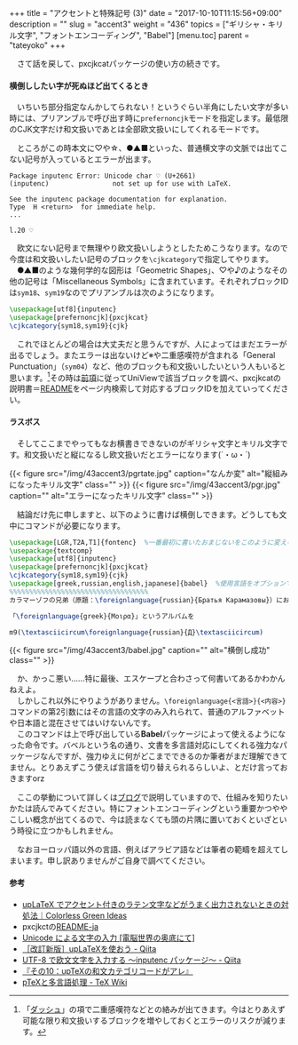 +++
title = "アクセントと特殊記号 (3)"
date = "2017-10-10T11:15:56+09:00"
description = ""
slug = "accent3"
weight = "436"
topics = ["ギリシャ・キリル文字", "フォントエンコーディング", "Babel"]
[menu.toc]
    parent = "tateyoko"
+++

&#x3000;さて話を戻して、pxcjkcatパッケージの使い方の続きです。

#### 横倒ししたい字が死ぬほど出てくるとき
　いちいち部分指定なんかしてられない！というぐらい半角にしたい文字が多い時には、プリアンブルで呼び出す時に`prefernoncjk`モードを指定します。最低限のCJK文字だけ和文扱いであとは全部欧文扱いにしてくれるモードです。

　ところがこの時本文に♡や☆、●▲■といった、普通横文字の文脈では出てこない記号が入っているとエラーが出ます。

    Package inputenc Error: Unicode char ♡ (U+2661)
    (inputenc)                not set up for use with LaTeX.

    See the inputenc package documentation for explanation.
    Type  H <return>  for immediate help.
    ...                                              
                                                    
    l.20 ♡

　欧文にない記号まで無理やり欧文扱いしようとしたためこうなります。なので今度は和文扱いしたい記号のブロックを`\cjkcategory`で指定してやります。  
　●▲■のような幾何学的な図形は「Geometric Shapes」、♡や♪のようなその他の記号は「Miscellaneous Symbols」に含まれています。それぞれブロックIDは`sym18`、`sym19`なのでプリアンブルは次のようになります。

```LaTeX
\usepackage[utf8]{inputenc}
\usepackage[prefernoncjk]{pxcjkcat}
\cjkcategory{sym18,sym19}{cjk}
```

　これでほとんどの場合は大丈夫だと思うんですが、人によってはまだエラーが出るでしょう。またエラーは出ないけど※や二重感嘆符が含まれる「General Punctuation」（`sym04`）など、他のブロックも和文扱いしたいという人もいると思います。[^1]その時は[前項](/tutorial/Unicode/)に従ってUniViewで該当ブロックを調べ、pxcjkcatの説明書＝[README](http://mirrors.ctan.org/macros/latex/contrib/pxcjkcat/README-ja)をページ内検索して対応するブロックIDを加えていってください。

#### ラスボス
　そしてここまでやってもなお横書きできないのがギリシャ文字とキリル文字です。和文扱いだと縦になるし欧文扱いだとエラーになります(´・ω・`)

{{< figure src="/img/43accent3/pgrtate.jpg" caption="なんか変" alt="縦組みになったキリル文字" class="" >}}
{{< figure src="/img/43accent3/pgr.jpg" caption="" alt="エラーになったキリル文字" class="" >}}

　結論だけ先に申しますと、以下のように書けば横倒しできます。どうしても文中にコマンドが必要になります。

```LaTeX
\usepackage[LGR,T2A,T1]{fontenc}  %一番最初に書いたおまじないをこのように変える
\usepackage{textcomp}
\usepackage[utf8]{inputenc}
\usepackage[prefernoncjk]{pxcjkcat}
\cjkcategory{sym18,sym19}{cjk}
\usepackage[greek,russian,english,japanese]{babel}  %使用言語をオプションで列挙し、最後はメインの日本語にする
%%%%%%%%%%%%%%%%%%%%%%%%%%%%%%%%%%%
カラマーゾフの兄弟（原題：\foreignlanguage{russian}{Братья Карамазовы}）において、

「\foreignlanguage{greek}{Μοιρα}」というアルバムを

m9(\textasciicircum\foreignlanguage{russian}{Д}\textasciicircum)
```

{{< figure src="/img/43accent3/babel.jpg" caption="" alt="横倒し成功" class="" >}}

　か、かっこ悪い……特に最後、エスケープと合わさって何書いてあるかわかんねえよ。  
　しかしこれ以外にやりようがありません。`\foreignlanguage{<言語>}{<内容>}`コマンドの第2引数にはその言語の文字のみ入れられて、普通のアルファベットや日本語と混在させてはいけないんです。  
　このコマンドは上で呼び出している**Babel**パッケージによって使えるようになった命令です。バベルという名の通り、文書を多言語対応にしてくれる強力なパッケージなんですが、強力ゆえに何がどこまでできるのか筆者がまだ理解できてません。とりあえずこう使えば言語を切り替えられるらしいよ、とだけ言っておきますorz

　ここの挙動について詳しくは[ブログ](http://hakuoku.hatenablog.com/entry/2017/10/10/231839)で説明していますので、仕組みを知りたいかたは読んでみてください。特にフォントエンコーディングという重要かつややこしい概念が出てくるので、今は読まなくても頭の片隅に置いておくといざという時役に立つかもしれません。

　なおヨーロッパ語以外の言語、例えばアラビア語などは筆者の範疇を超えてしまいます。申し訳ありませんがご自身で調べてください。

[^1]:「[ダッシュ](/tutorial/dash)」の項で二重感嘆符などとの絡みが出てきます。今はとりあえず可能な限り和文扱いするブロックを増やしておくとエラーのリスクが減ります。

#### 参考
- [upLaTeX でアクセント付きのラテン文字などがうまく出力されないときの対処法｜Colorless Green Ideas](http://id.fnshr.info/2017/05/27/pxcjkcat/)
- pxcjkctの[README-ja](http://mirrors.ctan.org/macros/latex/contrib/pxcjkcat/README-ja)
- [Unicode による文字の入力 [電脳世界の奥底にて]](http://zrbabbler.sp.land.to/unichar.html)
- [［改訂新版］upLaTeXを使おう - Qiita](http://qiita.com/zr_tex8r/items/5c14042078b20edbfb07)
- [UTF-8 で欧文文字を入力する ～inputenc パッケージ～ - Qiita](http://qiita.com/zr_tex8r/items/b40ca3478e4fe14868e5)
- [『その10：upTeXの和文カテゴリコードがアレ』](http://qiita.com/zr_tex8r/items/297154ca924749e62471#%E3%81%9D%E3%81%AE10uptex%E3%81%AE%E5%92%8C%E6%96%87%E3%82%AB%E3%83%86%E3%82%B4%E3%83%AA%E3%82%B3%E3%83%BC%E3%83%89%E3%81%8C%E3%82%A2%E3%83%AC)
- [pTeXと多言語処理 - TeX Wiki](https://texwiki.texjp.org/?cmd=read&page=pTeX%E3%81%A8%E5%A4%9A%E8%A8%80%E8%AA%9E%E5%87%A6%E7%90%86&word=%E3%82%AD%E3%83%AA%E3%83%AB%E6%96%87%E5%AD%97)